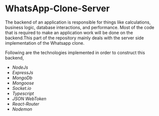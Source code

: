 # WhatsApp-Clone-Server

The backend of an application is responsible for things like calculations, business logic, database interactions, and performance. Most of the code that is required to make an application work will be done on the backend.This part of the repository mainly deals with the server side implementation of the Whatsapp clone. 

Following are the technologies implemented in order to construct this backend,
* *NodeJs*
* *ExpressJs*
* *MongoDb*
* *Mongoose*
* *Socket.io*
* *Typescript*
* *JSON WebToken*
* *React-Router*
* *Nodemon*
